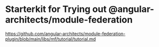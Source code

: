 # Starterkit for Trying out @angular-architects/module-federation

https://github.com/angular-architects/module-federation-plugin/blob/main/libs/mf/tutorial/tutorial.md
